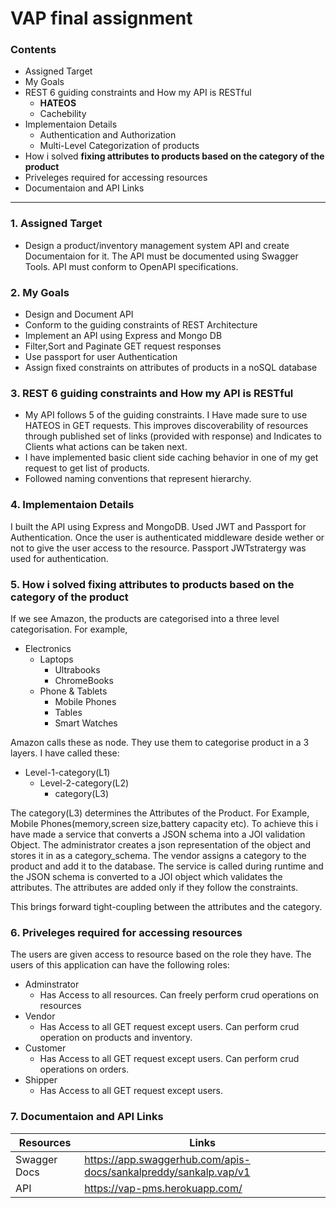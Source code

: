 # VAP final assignment

### Contents

* Assigned Target
* My Goals
* REST 6 guiding constraints and How my API is RESTful
   - **HATEOS** 
   - Cachebility
* Implementaion Details
   - Authentication and Authorization
   - Multi-Level Categorization of products
* How i solved **fixing attributes to products based on the category of the product**
* Priveleges required for accessing resources
* Documentaion and API Links
<hr>

### 1. Assigned Target
* Design a product/inventory management system API and create Documentaion for it. The API must be documented using Swagger Tools. API must conform to OpenAPI specifications.

### 2. My Goals
* Design and Document API
* Conform to the guiding constraints of REST Architecture
* Implement an API using Express and Mongo DB
* Filter,Sort and Paginate GET request responses
* Use passport for user Authentication
* Assign fixed constraints on attributes of products in a noSQL database

### 3. REST 6 guiding constraints and How my API is RESTful
* My API follows 5 of the guiding constraints. I Have made sure to use HATEOS in GET requests. This improves discoverability of resources through published set of links (provided with response) and Indicates to Clients what actions can be taken next.
* I have implemented basic client side caching behavior in one of my get request to get list of products.
* Followed naming conventions that represent hierarchy.

### 4. Implementaion Details
I built the API using Express and MongoDB. Used JWT and Passport for Authentication. Once the user is authenticated middleware deside wether or not to give the user access to the resource. Passport JWTstratergy was used for authentication. 

### 5. How i solved fixing attributes to products based on the category of the product
If we see Amazon, the products are categorised into a three level categorisation. 
For example, 
* Electronics
   * Laptops
      * Ultrabooks
      * ChromeBooks
   * Phone & Tablets
      * Mobile Phones
      * Tables
      * Smart Watches

Amazon calls these as node. They use them to categorise product in a 3 layers. I have called these:
* Level-1-category(L1)
   * Level-2-category(L2)
      * category(L3)

The category(L3) determines the Attributes of the Product. For Example, Mobile Phones(memory,screen size,battery capacity etc). To achieve this i have made a service that converts a JSON schema into a JOI validation Object. The administrator creates a json representation of the object and stores it in as a category_schema. The vendor assigns a category to the product and add it to the database. The service is called during runtime and the JSON schema is converted to a JOI object which validates the attributes. The attributes are added only if they follow the constraints.

This brings forward tight-coupling between the attributes and the category.

### 6. Priveleges required for accessing resources
The users are given access to resource based on the role they have. The users of this application can have the following roles:
* Adminstrator
   * Has Access to all resources. Can freely perform crud operations on resources
* Vendor
   * Has Access to all GET request except users. Can perform crud operation on products and inventory.
* Customer
   * Has Access to all GET request except users. Can perform crud operations on orders.
* Shipper
   * Has Access to all GET request except users.


### 7. Documentaion and API Links
 Resources   | Links
------------ | -------------
Swagger Docs | https://app.swaggerhub.com/apis-docs/sankalpreddy/sankalp.vap/v1
API | https://vap-pms.herokuapp.com/


